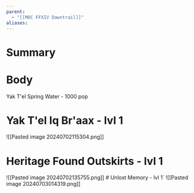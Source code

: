 ```yaml
---
parent:
  - "[[MOC FFXIV Dawntrail]]"
aliases:
---
```

# Summary 

# Body
Yak T'el Spring Water - 1000 pop

# Yak T'el Iq Br'aax - lvl 1
![[Pasted image 20240702115304.png]]
# Heritage Found Outskirts - lvl 1
![[Pasted image 20240702135755.png]]
	# Unlost Memory - lvl 1`
![[Pasted image 20240703014319.png]]